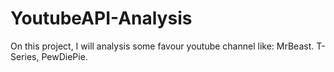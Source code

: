 # YoutubeAPI-Analysis
On this project, I will analysis some favour youtube channel like: MrBeast. T-Series, PewDiePie. 
